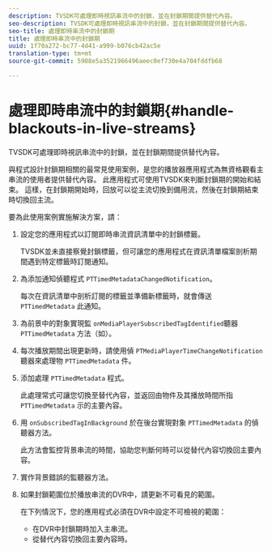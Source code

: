 ```yaml
---
description: TVSDK可處理即時視訊串流中的封鎖，並在封鎖期間提供替代內容。
seo-description: TVSDK可處理即時視訊串流中的封鎖，並在封鎖期間提供替代內容。
seo-title: 處理即時串流中的封鎖期
title: 處理即時串流中的封鎖期
uuid: 1f70a272-bc77-4d41-a999-b076cb42ac5e
translation-type: tm+mt
source-git-commit: 5908e5a3521966496aeec0ef730e4a704fddfb68

---
```



# 處理即時串流中的封鎖期{#handle-blackouts-in-live-streams}

TVSDK可處理即時視訊串流中的封鎖，並在封鎖期間提供替代內容。

與程式設計封鎖期相關的最常見使用案例，是您的播放器應用程式為無資格觀看主串流的使用者提供替代內容。 此應用程式可使用TVSDK來判斷封鎖期的開始和結束。 這樣，在封鎖期開始時，回放可以從主流切換到備用流，然後在封鎖期結束時切換回主流。

要為此使用案例實施解決方案，請：

1. 設定您的應用程式以訂閱即時串流資訊清單中的封鎖標籤。

   TVSDK並未直接察覺封鎖標籤，但可讓您的應用程式在資訊清單檔案剖析期間遇到特定標籤時訂閱通知。
1. 為添加通知偵聽程式 `PTTimedMetadataChangedNotification`。

   每次在資訊清單中剖析訂閱的標籤並準備新標籤時，就會傳送 `PTTimedMetadata` 此通知。

1. 為前景中的對象實現監 `onMediaPlayerSubscribedTagIdentified`聽器 `PTTimedMetadata` 方法（如）。

1. 每次播放期間出現更新時，請使用偵 `PTMediaPlayerTimeChangeNotification` 聽器來處理物 `PTTimedMetadata` 件。

1. 添加處理 `PTTimedMetadata` 程式。

   此處理常式可讓您切換至替代內容，並返回由物件及其播放時間所指 `PTTimedMetadata` 示的主要內容。

1. 用 `onSubscribedTagInBackground` 於在後台實現對象 `PTTimedMetadata` 的偵聽器方法。

   此方法會監控背景串流的時間，協助您判斷何時可以從替代內容切換回主要內容。

1. 實作背景錯誤的監聽器方法。
1. 如果封鎖範圍位於播放串流的DVR中，請更新不可看見的範圍。

   在下列情況下，您的應用程式必須在DVR中設定不可檢視的範圍：

   * 在DVR中封鎖期時加入主串流。
   * 從替代內容切換回主要內容時。

